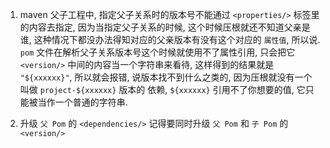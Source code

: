 1. maven 父子工程中, 指定父子关系时的版本号不能通过 `<properties/>` 标签里的内容去指定, 因为当指定父子关系的时候, 这个时候压根就还不知道父亲是谁,
这种情况下都没办法得知对应的父亲版本有没有这个对应的 `属性值`, 所以说. `pom` 文件在解析父子关系版本号这个时候就使用不了属性引用, 只会把它 `<version/>`
中间的内容当一个字符串来看待, 这样得到的结果就是 `"${xxxxxx}"`, 所以就会报错, 说版本找不到什么之类的, 因为压根就没有一个叫做 `project-${xxxxxx}` 版本的
依赖, `${xxxxxx}` 引用不了你想要的值, 它只能被当作一个普通的字符串.

2. 升级 `父 Pom` 的 `<dependencies/>` 记得要同时升级 `父 Pom` 和 `子 Pom` 的 `<version/>`
